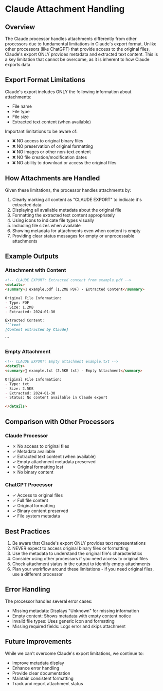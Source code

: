 # Claude Attachment Handling

## Overview
The Claude processor handles attachments differently from other processors due to fundamental limitations in Claude's export format. Unlike other processors (like ChatGPT) that provide access to the original files, Claude's export ONLY provides metadata and extracted text content. This is a key limitation that cannot be overcome, as it is inherent to how Claude exports data.

## Export Format Limitations
Claude's export includes ONLY the following information about attachments:
- File name
- File type
- File size
- Extracted text content (when available)

Important limitations to be aware of:
- ❌ NO access to original binary files
- ❌ NO preservation of original formatting
- ❌ NO images or other non-text content
- ❌ NO file creation/modification dates
- ❌ NO ability to download or access the original files

## How Attachments are Handled
Given these limitations, the processor handles attachments by:
1. Clearly marking all content as "CLAUDE EXPORT" to indicate it's extracted data
2. Displaying all available metadata about the original file
3. Formatting the extracted text content appropriately
4. Using icons to indicate file types visually
5. Including file sizes when available
6. Showing metadata for attachments even when content is empty
7. Providing clear status messages for empty or unprocessable attachments

## Example Outputs

### Attachment with Content
```markdown
<!-- CLAUDE EXPORT: Extracted content from example.pdf -->
<details>
<summary>📄 example.pdf (1.2MB PDF) - Extracted Content</summary>

Original File Information:
- Type: PDF
- Size: 1.2MB
- Extracted: 2024-01-30

Extracted Content:
```text
[Content extracted by Claude]
```

</details>
```

### Empty Attachment
```markdown
<!-- CLAUDE EXPORT: Empty attachment example.txt -->
<details>
<summary>📝 example.txt (2.5KB txt) - Empty Attachment</summary>

Original File Information:
- Type: txt
- Size: 2.5KB
- Extracted: 2024-01-30
- Status: No content available in Claude export

</details>
```

## Comparison with Other Processors

### Claude Processor
- ✗ No access to original files
- ✓ Metadata available
- ✓ Extracted text content (when available)
- ✓ Empty attachment metadata preserved
- ✗ Original formatting lost
- ✗ No binary content

### ChatGPT Processor
- ✓ Access to original files
- ✓ Full file content
- ✓ Original formatting
- ✓ Binary content preserved
- ✓ File system metadata

## Best Practices
1. Be aware that Claude's export ONLY provides text representations
2. NEVER expect to access original binary files or formatting
3. Use the metadata to understand the original file's characteristics
4. Consider using other processors if you need access to original files
5. Check attachment status in the output to identify empty attachments
6. Plan your workflow around these limitations - if you need original files, use a different processor

## Error Handling
The processor handles several error cases:
- Missing metadata: Displays "Unknown" for missing information
- Empty content: Shows metadata with empty content notice
- Invalid file types: Uses generic icon and formatting
- Missing required fields: Logs error and skips attachment

## Future Improvements
While we can't overcome Claude's export limitations, we continue to:
- Improve metadata display
- Enhance error handling
- Provide clear documentation
- Maintain consistent formatting
- Track and report attachment status
